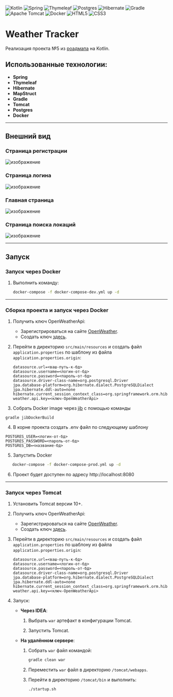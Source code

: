 ![Kotlin](https://img.shields.io/badge/kotlin-%237F52FF.svg?style=for-the-badge&logo=kotlin&logoColor=white)
![Spring](https://img.shields.io/badge/spring-%236DB33F.svg?style=for-the-badge&logo=spring&logoColor=white)
![Thymeleaf](https://img.shields.io/badge/Thymeleaf-%23005C0F.svg?style=for-the-badge&logo=Thymeleaf&logoColor=white)
![Postgres](https://img.shields.io/badge/postgres-%23316192.svg?style=for-the-badge&logo=postgresql&logoColor=white)
![Hibernate](https://img.shields.io/badge/Hibernate-59666C?style=for-the-badge&logo=Hibernate&logoColor=white)
![Gradle](https://img.shields.io/badge/Gradle-02303A.svg?style=for-the-badge&logo=Gradle&logoColor=white)
![Apache Tomcat](https://img.shields.io/badge/apache%20tomcat-%23F8DC75.svg?style=for-the-badge&logo=apache-tomcat&logoColor=black)
![Docker](https://img.shields.io/badge/docker-%230db7ed.svg?style=for-the-badge&logo=docker&logoColor=white)
![HTML5](https://img.shields.io/badge/html5-%23E34F26.svg?style=for-the-badge&logo=html5&logoColor=white)
![CSS3](https://img.shields.io/badge/css3-%231572B6.svg?style=for-the-badge&logo=css3&logoColor=white)

# Weather Tracker
Реализация проекта №5 из [роадмапа](https://zhukovsd.github.io/java-backend-learning-course/projects/weather-viewer/) на Kotlin.


## Использованные технологии:
- **Spring**
- **Thymeleaf**
- **Hibernate**
- **MapStruct**
- **Gradle**
- **Tomcat**
- **Postgres**
- **Docker**

---

## Внешний вид
### Страница регистрации
![изображение](https://github.com/user-attachments/assets/e1ef54a2-6fdb-4a53-95d1-4e320b16ff12)

### Страница логина
![изображение](https://github.com/user-attachments/assets/3f4e2217-4af9-402d-8c2a-b1837b24402b)

### Главная страница
![изображение](https://github.com/user-attachments/assets/b6231c08-b9ff-4e51-953a-2d421020e808)

### Страница поиска локаций
![изображение](https://github.com/user-attachments/assets/6c53875c-e1b6-4066-a2b4-713f09023c26)

---

## Запуск

### Запуск через Docker

1. Выполнить команду:
   ```bash
   docker-compose -f docker-compose-dev.yml up -d
   ```

---

### Сборка проекта и запуск через Docker
1) Получить ключ OpenWeatherApi:
   - Зарегистрироваться на сайте [OpenWeather](https://openweathermap.org/).
   - Создать ключ [здесь](https://home.openweathermap.org/api_keys).

2) Перейти в директорию `src/main/resources` и создать файл `application.properties` по шаблону из файла `application.properties.origin`:
   ```properties
   datasource.url=<ваш-путь-к-бд>
   datasource.username=<логин-от-бд>
   datasource.password=<пароль-от-бд>
   datasource.driver-class-name=org.postgresql.Driver
   jpa.database-platform=org.hibernate.dialect.PostgreSQLDialect
   jpa.hibernate.ddl-auto=none
   hibernate.current_session_context_class=org.springframework.orm.hibernate5.SpringSessionContext
   weather.api.key=<ключ-OpenWeatherApi>
   ```

3) Собрать Docker image через [jib](https://github.com/GoogleContainerTools/jib) с помощью команды
```
gradle jibDockerBuild
```
4) В корне проекта создать .env файл по следующему шаблону
```
POSTGRES_USER=<логин-от-бд>
POSTGRES_PASSWORD=<пароль-от-бд>
POSTGRES_DB=<название-бд>
```
5) Запустить Docker
```bash
   docker-compose -f docker-compose-prod.yml up -d
   ```
6) Проект будет доступен по адресу http://localhost:8080


---

### Запуск через Tomcat

1. Установить Tomcat версии 10+.

2. Получить ключ OpenWeatherApi:
   - Зарегистрироваться на сайте [OpenWeather](https://openweathermap.org/).
   - Создать ключ [здесь](https://home.openweathermap.org/api_keys).

3. Перейти в директорию `src/main/resources` и создать файл `application.properties` по шаблону из файла `application.properties.origin`:
   ```properties
   datasource.url=<ваш-путь-к-бд>
   datasource.username=<логин-от-бд>
   datasource.password=<пароль-от-бд>
   datasource.driver-class-name=org.postgresql.Driver
   jpa.database-platform=org.hibernate.dialect.PostgreSQLDialect
   jpa.hibernate.ddl-auto=none
   hibernate.current_session_context_class=org.springframework.orm.hibernate5.SpringSessionContext
   weather.api.key=<ключ-OpenWeatherApi>
   ```

4. Запуск:
   - **Через IDEA**:
     1. Выбрать `war` артефакт в конфигурации Tomcat.

     2. Запустить Tomcat.

   - **На удалённом сервере**:
     1. Собрать `war` файл командой:
        ```bash
        gradle clean war
        ```
   
     2. Переместить `war` файл в директорию `/tomcat/webapps`.

     3. Перейти в директорию `/tomcat/bin` и выполнить:
        ```bash
        ./startup.sh
        ```
